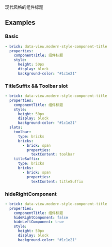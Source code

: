 现代风格的组件标题

## Examples

### Basic

```yaml preview
- brick: data-view.modern-style-component-title
  properties:
    componentTitle: 组件标题
    style:
      height: 50px
      display: block
      background-color: "#1c1e21"
```

### TitleSuffix && Toolbar slot

```yaml preview
- brick: data-view.modern-style-component-title
  properties:
    componentTitle: 组件标题
    style:
      height: 50px
      display: block
      background-color: "#1c1e21"
  slots:
    toolbar:
      type: bricks
      bricks:
        - brick: span
          properties:
            textContent: toolbar
    titleSuffix:
      type: bricks
      bricks:
        - brick: span
          properties:
            textContent: titleSuffix
```

### hideRightComponent

```yaml preview
- brick: data-view.modern-style-component-title
  properties:
    componentTitle: 组件标题
    hideRightComponent: false
    hideLeftComponent: true
    style:
      height: 50px
      display: block
      background-color: "#1c1e21"
```
